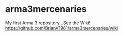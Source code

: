 # arma3mercenaries
My first Arma 3 repository...See the Wiki!
https://github.com/BrianV1981/arma3mercenaries/wiki
